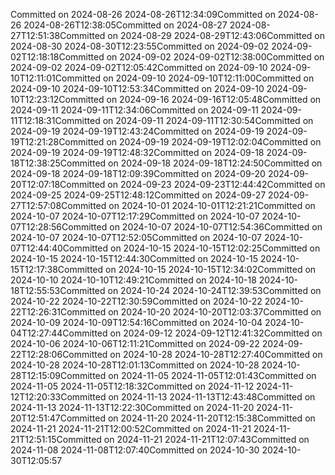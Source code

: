 Committed on 2024-08-26 2024-08-26T12:34:09Committed on 2024-08-26 2024-08-26T12:38:05Committed on 2024-08-27 2024-08-27T12:51:38Committed on 2024-08-29 2024-08-29T12:43:06Committed on 2024-08-30 2024-08-30T12:23:55Committed on 2024-09-02 2024-09-02T12:18:18Committed on 2024-09-02 2024-09-02T12:38:00Committed on 2024-09-02 2024-09-02T12:05:42Committed on 2024-09-10 2024-09-10T12:11:01Committed on 2024-09-10 2024-09-10T12:11:00Committed on 2024-09-10 2024-09-10T12:53:34Committed on 2024-09-10 2024-09-10T12:23:12Committed on 2024-09-16 2024-09-16T12:05:48Committed on 2024-09-11 2024-09-11T12:34:06Committed on 2024-09-11 2024-09-11T12:18:31Committed on 2024-09-11 2024-09-11T12:30:54Committed on 2024-09-19 2024-09-19T12:43:24Committed on 2024-09-19 2024-09-19T12:21:28Committed on 2024-09-19 2024-09-19T12:02:04Committed on 2024-09-19 2024-09-19T12:48:32Committed on 2024-09-18 2024-09-18T12:38:25Committed on 2024-09-18 2024-09-18T12:24:50Committed on 2024-09-18 2024-09-18T12:09:39Committed on 2024-09-20 2024-09-20T12:07:18Committed on 2024-09-23 2024-09-23T12:44:42Committed on 2024-09-25 2024-09-25T12:48:12Committed on 2024-09-27 2024-09-27T12:57:08Committed on 2024-10-01 2024-10-01T12:21:21Committed on 2024-10-07 2024-10-07T12:17:29Committed on 2024-10-07 2024-10-07T12:28:56Committed on 2024-10-07 2024-10-07T12:54:36Committed on 2024-10-07 2024-10-07T12:52:05Committed on 2024-10-07 2024-10-07T12:44:40Committed on 2024-10-15 2024-10-15T12:02:25Committed on 2024-10-15 2024-10-15T12:44:30Committed on 2024-10-15 2024-10-15T12:17:38Committed on 2024-10-15 2024-10-15T12:34:02Committed on 2024-10-10 2024-10-10T12:49:21Committed on 2024-10-18 2024-10-18T12:55:53Committed on 2024-10-24 2024-10-24T12:39:53Committed on 2024-10-22 2024-10-22T12:30:59Committed on 2024-10-22 2024-10-22T12:26:31Committed on 2024-10-20 2024-10-20T12:03:37Committed on 2024-10-09 2024-10-09T12:54:16Committed on 2024-10-04 2024-10-04T12:27:44Committed on 2024-09-12 2024-09-12T12:41:32Committed on 2024-10-06 2024-10-06T12:11:21Committed on 2024-09-22 2024-09-22T12:28:06Committed on 2024-10-28 2024-10-28T12:27:40Committed on 2024-10-28 2024-10-28T12:01:13Committed on 2024-10-28 2024-10-28T12:15:09Committed on 2024-11-05 2024-11-05T12:01:43Committed on 2024-11-05 2024-11-05T12:18:32Committed on 2024-11-12 2024-11-12T12:20:33Committed on 2024-11-13 2024-11-13T12:43:48Committed on 2024-11-13 2024-11-13T12:22:30Committed on 2024-11-20 2024-11-20T12:51:47Committed on 2024-11-20 2024-11-20T12:15:38Committed on 2024-11-21 2024-11-21T12:00:52Committed on 2024-11-21 2024-11-21T12:51:15Committed on 2024-11-21 2024-11-21T12:07:43Committed on 2024-11-08 2024-11-08T12:07:40Committed on 2024-10-30 2024-10-30T12:05:57